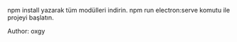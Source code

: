 npm install yazarak tüm modülleri indirin.
npm run electron:serve komutu ile projeyi başlatın.

Author: oxgy